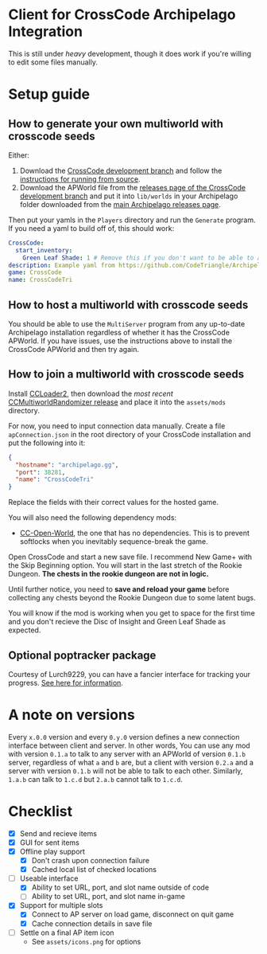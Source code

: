 # Client for CrossCode Archipelago Integration

This is still under *heavy* development, though it does work if you're willing to edit some files manually.

# Setup guide

## How to generate your own multiworld with crosscode seeds

Either:
1. Download the [CrossCode development branch](https://github.com/CodeTriangle/Archipelago) and follow the [instructions for running from source](https://github.com/CodeTriangle/Archipelago/blob/crosscode-dev/docs/running%20from%20source.md).
2. Download the APWorld file from the [releases page of the CrossCode development branch](https://github.com/CodeTriangle/Archipelago/releases) and put it into `lib/worlds` in your Archipelago folder downloaded from the [main Archipelago releases page](https://github.com/ArchipelagoMW/Archipelago/releases).

Then put your yamls in the `Players` directory and run the `Generate` program. If you need a yaml to build off of, this should work:
```yaml
CrossCode:
  start_inventory:
    Green Leaf Shade: 1 # Remove this if you don't want to be able to access Autumn's Rise immediately.
description: Example yaml from https://github.com/CodeTriangle/Archipelago
game: CrossCode
name: CrossCodeTri
```

## How to host a multiworld with crosscode seeds

You should be able to use the `MultiServer` program from any up-to-date Archipelago installation regardless of whether it has the CrossCode APWorld. If you have issues, use the instructions above to install the CrossCode APWorld and then try again.

## How to join a multiworld with crosscode seeds

Install [CCLoader2](https://wiki.c2dl.info/CCLoader), then download the *most recent* [CCMultiworldRandomizer release](https://github.com/CodeTriangle/CCMultiworldRandomizer/releases) and place it into the `assets/mods` directory.

For now, you need to input connection data manually. Create a file `apConnection.json` in the root directory of your CrossCode installation and put the following into it:
```json
{
  "hostname": "archipelago.gg",
  "port": 38281,
  "name": "CrossCodeTri"
}
```

Replace the fields with their correct values for the hosted game.

You will also need the following dependency mods:
* [CC-Open-World](https://github.com/buanjautista/cc-open-world/releases), the one that has no dependencies. This is to prevent softlocks when you inevitably sequence-break the game.

Open CrossCode and start a new save file. I recommend New Game+ with the Skip Beginning option. You will start in the last stretch of the Rookie Dungeon. **The chests in the rookie dungeon are not in logic.**

Until further notice, you need to **save and reload your game** before collecting any chests beyond the Rookie Dungeon due to some latent bugs.

You will know if the mod is working when you get to space for the first time and you don't recieve the Disc of Insight and Green Leaf Shade as expected.

## Optional poptracker package

Courtesy of Lurch9229, you can have a fancier interface for tracking your progress. [See here for information](https://github.com/lurch9229/CrossCode-Poptracker-AP).

# A note on versions

Every `x.0.0` version and every `0.y.0` version defines a new connection interface between client and server. In other words, You can use any mod with version `0.1.a` to talk to any server with an APWorld of version `0.1.b` server, regardless of what `a` and `b` are, but a client with version `0.2.a` and a server with version `0.1.b` will not be able to talk to each other. Similarly, `1.a.b` can talk to `1.c.d` but `2.a.b` cannot talk to `1.c.d`.

# Checklist

- [x] Send and recieve items
- [x] GUI for sent items
- [x] Offline play support
  - [x] Don't crash upon connection failure
  - [x] Cached local list of checked locations
- [ ] Useable interface
  - [x] Ability to set URL, port, and slot name outside of code
  - [ ] Ability to set URL, port, and slot name in-game
- [x] Support for multiple slots
  - [x] Connect to AP server on load game, disconnect on quit game
  - [x] Cache connection details in save file
- [ ] Settle on a final AP item icon
  - See `assets/icons.png` for options

